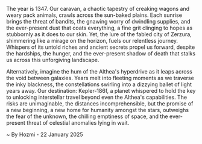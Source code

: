 
The year is 1347.  Our caravan, a chaotic tapestry of creaking wagons and weary pack animals, crawls across the sun-baked plains.  Each sunrise brings the threat of bandits, the gnawing worry of dwindling supplies, and the ever-present dust that coats everything, a fine grit clinging to hopes as stubbornly as it does to our skin. Yet, the lure of the fabled city of Zerzura, shimmering like a mirage on the horizon, fuels our relentless journey.  Whispers of its untold riches and ancient secrets propel us forward, despite the hardships, the hunger, and the ever-present shadow of death that stalks us across this unforgiving landscape.

Alternatively, imagine the hum of the Althea's hyperdrive as it leaps across the void between galaxies.  Years melt into fleeting moments as we traverse the inky blackness, the constellations swirling into a dizzying ballet of light years away. Our destination: Kepler-186f, a planet whispered to hold the key to unlocking interstellar travel beyond even the Althea's capabilities.  The risks are unimaginable, the distances incomprehensible, but the promise of a new beginning, a new home for humanity amongst the stars, outweighs the fear of the unknown, the chilling emptiness of space, and the ever-present threat of celestial anomalies lying in wait.

~ By Hozmi - 22 January 2025
